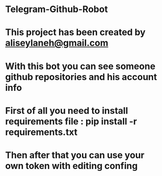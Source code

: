 # Telegram-Github-Robot
# This project has been created by aliseylaneh@gmail.com
# With this bot you can see someone github repositories and his account info
# First of all you need to install requirements file : pip install -r requirements.txt
# Then after that you can use your own token with editing confing
